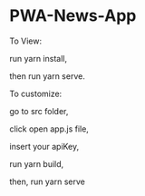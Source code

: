 # PWA-News-App

To View: 

run yarn install, 

then run yarn serve.


To customize: 

go to src folder,


click open app.js file,


insert your apiKey,


run yarn build,


then, run yarn serve
